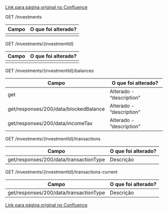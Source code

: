 [Link para página original no Confluence](https://openfinancebrasil.atlassian.net/wiki/spaces/OF/pages/144900262)

GET /investments

| **Campo** | **O que foi alterado?** |
| --- | --- |
|  |  |

 GET /investments/{investmentId}

| **Campo** | **O que foi alterado?** |
| --- | --- |
|  |  |

 GET /investments/{investmentId}/balances

| **Campo** | **O que foi alterado?** |
| --- | --- |
| get | Alterado - “description” |
| get/responses/200/data/blockedBalance | Alterado - “description” |
| get/responses/200/data/incomeTax | Alterado - “description” |

 GET /investments/{investmentId}/transactions

| **Campo** | **O que foi alterado?** |
| --- | --- |
| get/responses/200/data/transactionType | Descrição |

 GET /investments/{investmentId}/transactions-current

| **Campo** | **O que foi alterado?** |
| --- | --- |
| get/responses/200/data/transactionType | Descrição |

[Link para página original no Confluence](https://openfinancebrasil.atlassian.net/wiki/spaces/OF/pages/144900262)